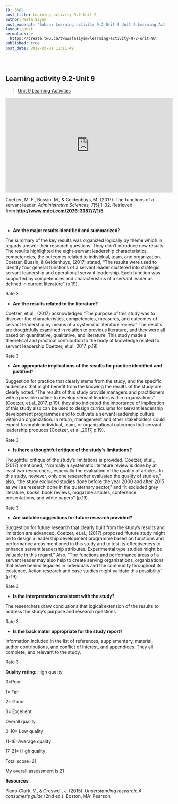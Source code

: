 ```yaml
---
ID: 3662
post_title: Learning activity 9.2-Unit 9
author: Wafa Siyam
post_excerpt: '&nbsp; Learning activity 9.2-Unit 9 Unit 9 Learning Activities Coetzer, M. F., Bussin, M., &amp; Geldenhuys, M. (2017). The functions of a servant leader.&nbsp;Administrative Sciences, 7(5),1-32. Retrieved from&nbsp;http://www.mdpi.com/2076-3387/7/1/5 &nbsp; Are the major results identified and summarized? The summary of the key results was organized logically by theme which in regards answer their research questions. They &hellip; <p><a href="https://create.twu.ca/twuwafasiyam/learning-activity-9-2-unit-9/">Continue reading<span> "Learning activity 9.2-Unit 9"</span></a></p>'
layout: post
permalink: >
  https://create.twu.ca/twuwafasiyam/learning-activity-9-2-unit-9/
published: true
post_date: 2018-03-01 11:11:49
---
```

&nbsp;

<h2><strong>Learning activity 9.2-Unit 9</strong></h2>

<blockquote class="wp-embedded-content" data-secret="x1YRITHrbc"><a href="https://create.twu.ca/ldrs591-sp18/unit-9-learning-activities/">Unit 9 Learning Activities</a></p></blockquote>



<iframe class="wp-embedded-content" sandbox="allow-scripts" security="restricted" src="https://create.twu.ca/ldrs591-sp18/unit-9-learning-activities/embed/#?secret=x1YRITHrbc" data-secret="x1YRITHrbc" width="525" height="296" title="&#8220;Unit 9 Learning Activities&#8221; &#8212; Leadership 591: Scholarly Inquiry" frameborder="0" marginwidth="0" marginheight="0" scrolling="no"></iframe>

Coetzer, M. F., Bussin, M., &amp; Geldenhuys, M. (2017). The functions of a servant leader. <em>Administrative Sciences, 7</em>(5),1-32. Retrieved from <a href="http://www.mdpi.com/2076-3387/7/1/5"><strong>http://www.mdpi.com/2076-3387/7/1/5</strong></a>

&nbsp;

<ul>
<li><strong>Are the major results identified and summarized?</strong></li>
</ul>

The summary of the key results was organized logically by theme which in regards answer their research questions. They didn’t introduce new results. The results highlighted the eight-servant leadership characteristics, competencies, the outcomes related to individual, team, and organization. Coetzer, Bussin, &amp; Geldenhuys, (2017) stated, “The results were used to identify four general functions of a servant leader clustered into strategic servant leadership and operational servant leadership. Each function was supported by competencies and characteristics of a servant leader as defined in current literature” (p.19).

Rate 3

<ul>
<li><strong>Are the results related to the literature?</strong></li>
</ul>

Coetzer, et.al., (2017) acknowledged “The purpose of this study was to discover the characteristics, competencies, measures, and outcomes of servant leadership by means of a systematic literature review.” The results are thoughtfully examined in relation to previous literature, and they were all based on quantitative, qualitative, and literature. This study made a theoretical and practical contribution to the body of knowledge related to servant leadership Coetzer, et.al.,2017, p.19)

Rate 3

<ul>
<li><strong>Are appropriate implications of the results for practice identified and justified</strong>?</li>
</ul>

Suggestion for practice that clearly stems from the study, and the specific audiences that might benefit from the knowing the results of the study are clearly noted. “The results of this study provide managers and practitioners with a possible outline to develop servant leaders within organizations” (Coetzer, et.al.,2017, p.19). they also indicated the importance of implication of this study also can be used to design curriculums for servant leadership development programmes and to cultivate a servant leadership culture within an organization. In return, management and other stakeholders could expect favorable individual, team, or organizational outcomes that servant leadership produces (Coetzer, et.al.,2017, p.19).

Rate 3

<ul>
<li><strong>Is there a thoughtful critique of the study’s limitations?</strong></li>
</ul>

Thoughtful critique of the study’s limitations is provided. Coetzer, et.al., (2017) mentioned, “Normally a systematic literature review is done by at least two researchers, especially the evaluation of the quality of articles. In this study, however, only one researcher evaluated the quality of studies,” also, “the study excluded studies done before the year 2000 and after 2015 as well as research done in the quaternary sector,” and “it excluded grey literature, books, book reviews, magazine articles, conference presentations, and white papers” (p.19).

Rate 3

<ul>
<li><strong>Are suitable suggestions for future research provided?</strong></li>
</ul>

Suggestion for future research that clearly built from the study’s results and limitation are advanced. Coetzer, et.al., (2017) proposed “future study might be to design a leadership development programme based on functions and performance areas mentioned in this study and to test its effectiveness to enhance servant leadership attributes. Experimental type studies might be valuable in this regard.” Also, “The functions and performance areas of a servant leader may also help to create serving organizations, organizations that leave behind legacies in individuals and the community throughout its existence. Action research and case studies might validate this possibility” (p.19).

Rate 3

<ul>
<li><strong>Is the interpretation consistent with the study?</strong></li>
</ul>

The researchers draw conclusions that logical extension of the results to address the study’s purpose and research questions

Rate 3

<ul>
<li><strong>Is the back mater appropriate for the study report?</strong></li>
</ul>

Information included in the list of references, supplementary, material, author contributions, and conflict of interest, and appendices. They all complete, and relevant to the study.

Rate 3

<strong>Quality rating: </strong>High quality

0=Poor

1= Fair

2= Good

3= Excellent

Overall quality

0-10= Low quality

11-16=Average quality

17-21= High quality

Total score=21

My overall assessment is 21

<strong>Resources</strong>

Plano-Clark, V., &amp; Creswell, J. (2015). <em>Understanding research: A consumer’s guide</em> (2nd ed.). Boston, MA: Pearson.

&nbsp;